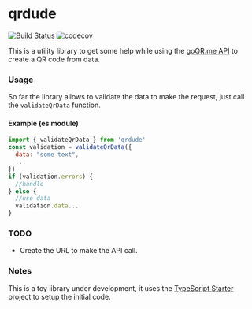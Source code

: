 # qrdude

[![Build Status](https://travis-ci.org/raynerpupo/qrdude.svg?branch=master)](https://travis-ci.org/raynerpupo/qrdude)
[![codecov](https://codecov.io/gh/raynerpupo/qrdude/branch/master/graph/badge.svg)](https://codecov.io/gh/raynerpupo/qrdude)

This is a utility library to get some help while using the [goQR.me API](http://goqr.me/api/doc/create-qr-code/) to create a QR code from data.

### Usage
So far the library allows to validate the data to make the request, just call the `validateQrData` function.

#### Example (es module)
```js
import { validateQrData } from 'qrdude'
const validation = validateQrData({
  data: "some text",
  ...
})
if (validation.errors) {
  //handle
} else {
  //use data
  validation.data...
}
```
### TODO
- Create the URL to make the API call.

### Notes
This is a toy library under development, it uses the [TypeScript Starter](https://github.com/bitjson/typescript-starter) project to setup the initial code.
